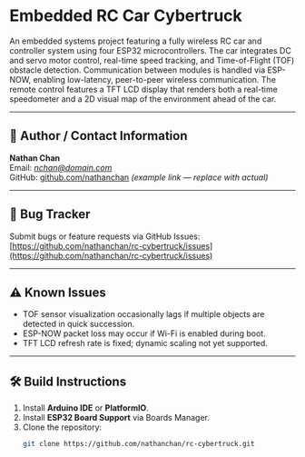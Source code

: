 # Embedded RC Car Cybertruck

An embedded systems project featuring a fully wireless RC car and controller system using four ESP32 microcontrollers. The car integrates DC and servo motor control, real-time speed tracking, and Time-of-Flight (TOF) obstacle detection. Communication between modules is handled via ESP-NOW, enabling low-latency, peer-to-peer wireless communication. The remote control features a TFT LCD display that renders both a real-time speedometer and a 2D visual map of the environment ahead of the car.

---

## 📌 Author / Contact Information

**Nathan Chan**  
Email: *nchan@domain.com*  
GitHub: [github.com/nathanchan](https://github.com/nathanchan) *(example link — replace with actual)*

---

## 🐞 Bug Tracker

Submit bugs or feature requests via GitHub Issues:  
[https://github.com/nathanchan/rc-cybertruck/issues](https://github.com/nathanchan/rc-cybertruck/issues)

---

## ⚠️ Known Issues

- TOF sensor visualization occasionally lags if multiple objects are detected in quick succession.
- ESP-NOW packet loss may occur if Wi-Fi is enabled during boot.
- TFT LCD refresh rate is fixed; dynamic scaling not yet supported.

---

## 🛠️ Build Instructions

1. Install **Arduino IDE** or **PlatformIO**.
2. Install **ESP32 Board Support** via Boards Manager.
3. Clone the repository:
   ```bash
   git clone https://github.com/nathanchan/rc-cybertruck.git
